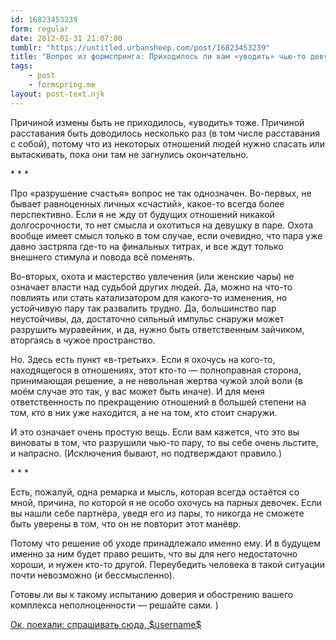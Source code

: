 ```yaml
---
id: 16823453239
form: regular
date: 2012-01-31 21:07:00
tumblr: "https://untitled.urbansheep.com/post/16823453239"
title: "Вопрос из формспринга: Приходилось ли вам «уводить» чью-то девушку, быть причиной измены, расставания? Не смогу жить с мыслью, что мое счастье разрушило счастье прекрасной наивной  доброй девушки. Но и от любимого отказаться не могу."
tags:
    - post
    - formspring.me
layout: post-text.njk
---
```


<p class="formspringmeAnswer">Причиной измены быть не приходилось, «уводить» тоже. Причиной расставания быть доводилось несколько раз (в том числе расставания с собой), потому что из некоторых отношений людей нужно спасать или вытаскивать, пока они там не загнулись окончательно.</p>

<!-- more -->

<p>* * *</p>

<p>Про «разрушение счастья» вопрос не так однозначен. Во-первых, не бывает равноценных личных «счастий», какое-то всегда более перспективно. Если я не жду от будущих отношений никакой долгосрочности, то нет смысла и охотиться на девушку в паре. Охота вообще имеет смысл только в том случае, если очевидно, что пара уже давно застряла где-то на финальных титрах, и все ждут только внешнего стимула и повода всё поменять.</p>

<p>Во-вторых, охота и мастерство увлечения (или женские чары) не означает власти над судьбой других людей. Да, можно на что-то повлиять или стать катализатором для какого-то изменения, но устойчивую пару так развалить трудно. Да, большинство пар неустойчивы, да, достаточно сильный импульс снаружи может разрушить муравейник, и да, нужно быть ответственным зайчиком, вторгаясь в чужое пространство.</p>

<p>Но. Здесь есть пункт «в-третьих». Если я охочусь на кого-то, находящегося в отношениях, этот кто-то — полноправная сторона, принимающая решение, а не невольная жертва чужой злой воли (в моём случае это так, у вас может быть иначе). И для меня ответственность по прекращению отношений в большей степени на том, кто в них уже находится, а не на том, кто стоит снаружи.</p>

<p>И это означает очень простую вещь. Если вам кажется, что это вы виноваты в том, что разрушили чью-то пару, то вы себе очень льстите, и напрасно. (Исключения бывают, но подтверждают правило.)</p>

<p>* * *</p>

<p>Есть, пожалуй, одна ремарка и мысль, которая всегда остаётся со мной, причина, по которой я не особо охочусь на парных девочек. Если вы нашли себе партнёра, уведя его из пары, то никогда не сможете быть уверены в том, что он не повторит этот манёвр.</p>

<p>Потому что решение об уходе принадлежало именно ему. И в будущем именно за ним будет право решить, что вы для него недостаточно хороши, и нужен кто-то другой. Переубедить человека в такой ситуации почти невозможно (и бессмысленно).</p>

<p>Готовы ли вы к такому испытанию доверия и обострению вашего комплекса неполноценности — решайте сами. )</p>

<p class="formspringmeFooter">
    <a href="http://www.formspring.me/urbansheep?utm_medium=social&amp;utm_source=tumblr&amp;utm_campaign=shareanswer">Ок, поехали: спрашивать сюда, $username$</a>
</p>

